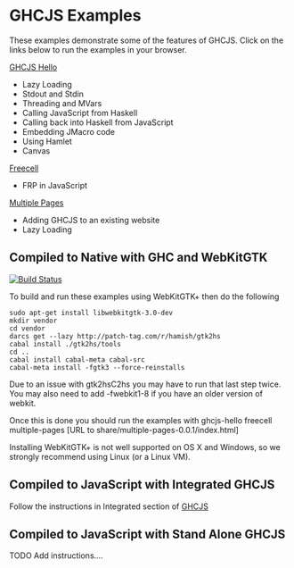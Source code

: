 GHCJS Examples
==============

These examples demonstrate some of the features of GHCJS.  Click on the links below to run
the examples in your browser.

[GHCJS Hello](http://ghcjs.github.com/bin/ghcjs-hello.trampoline.jsexe/)
* Lazy Loading
* Stdout and Stdin
* Threading and MVars
* Calling JavaScript from Haskell
* Calling back into Haskell from JavaScript
* Embedding JMacro code
* Using Hamlet
* Canvas

[Freecell](http://ghcjs.github.com/bin/freecell.trampoline.jsexe/)
* FRP in JavaScript

[Multiple Pages](http://ghcjs.github.com/share/multiple-pages-0.0.1/)
* Adding GHCJS to an existing website
* Lazy Loading

Compiled to Native with GHC and WebKitGTK
-----------------------------------------

[![Build Status](https://travis-ci.org/ghcjs/ghcjs-examples.png?branch=master)](https://travis-ci.org/ghcjs/ghcjs-examples)

To build and run these examples using WebKitGTK+ then do the following

    sudo apt-get install libwebkitgtk-3.0-dev
    mkdir vendor
    cd vendor
    darcs get --lazy http://patch-tag.com/r/hamish/gtk2hs
    cabal install ./gtk2hs/tools
    cd ..
    cabal install cabal-meta cabal-src
    cabal-meta install -fgtk3 --force-reinstalls
    
Due to an issue with gtk2hsC2hs you may have to run that last step twice.
You may also need to add -fwebkit1-8 if you have an older version of webkit.

Once this is done you should run the examples with 
    ghcjs-hello
    freecell
    multiple-pages [URL to share/multiple-pages-0.0.1/index.html]
    
Installing WebKitGTK+ is not well supported on OS X and Windows, so we
strongly recommend using Linux (or a Linux VM).

Compiled to JavaScript with Integrated GHCJS
--------------------------------------------
Follow the instructions in Integrated section of [GHCJS](https://github.com/ghcjs/ghcjs)

Compiled to JavaScript with Stand Alone GHCJS
---------------------------------------------
TODO Add instructions....

